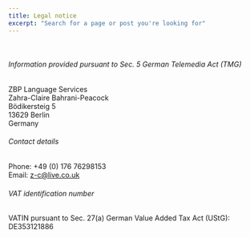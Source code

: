 ```yaml
---
title: Legal notice
excerpt: "Search for a page or post you're looking for"
---
```

<br>

###### Information provided pursuant to Sec. 5 German Telemedia Act (TMG)
ZBP Language Services
<br>Zahra-Claire Bahrani-Peacock
<br>Bödikersteig 5
<br>13629 Berlin
<br>Germany

###### Contact details
Phone: +49 (0) 176 76298153
<br>Email: z-c@live.co.uk

###### VAT identification number
VATIN pursuant to Sec. 27(a) German Value Added Tax Act (UStG):
<br>DE353121886